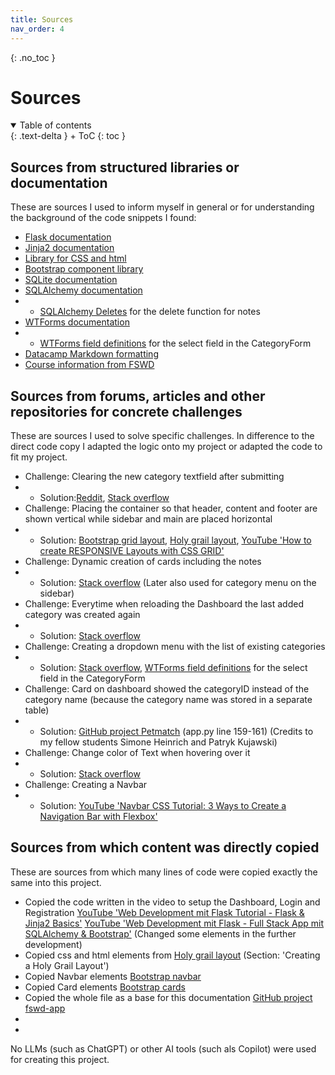 ```yaml
---
title: Sources
nav_order: 4
---
```


{: .no_toc }
# Sources

<details open markdown="block">
{: .text-delta }
<summary>Table of contents</summary>
+ ToC
{: toc }
</details>

## Sources from structured libraries or documentation

These are sources I used to inform myself in general or for understanding the background of the code snippets I found:

+ [Flask documentation](https://flask.palletsprojects.com/en/stable/)
+ [Jinja2 documentation](https://jinja.palletsprojects.com/en/stable/templates/#)
+ [Library for CSS and html](https://www.w3schools.com/html/default.asp)
+ [Bootstrap component library](https://getbootstrap.com/docs/5.3/getting-started/introduction/)
+ [SQLite documentation](https://www.sqlite.org/)
+ [SQLAlchemy documentation](https://www.sqlalchemy.org/)
+ + [SQLAlchemy Deletes](https://docs.sqlalchemy.org/en/20/core/dml.html#sqlalchemy.sql.expression.delete) for the delete function for notes 
+ [WTForms documentation](https://wtforms.readthedocs.io/en/2.3.x/)
+ + [WTForms field definitions](https://wtforms.readthedocs.io/en/2.3.x/fields/) for the select field in the CategoryForm
+ [Datacamp Markdown formatting](https://www.datacamp.com/cheat-sheet/markdown-cheat-sheet-23)
+ [Course information from FSWD](https://hwrberlin.github.io/fswd/)

## Sources from forums, articles and other repositories for concrete challenges

These are sources I used to solve specific challenges. In difference to the direct code copy I adapted the logic onto my project or adapted the code to fit my project.

+ Challenge: Clearing the new category textfield after submitting 
+ + Solution:[Reddit](https://www.reddit.com/r/flask/comments/55320p/clear_valid_form_after_it_is_submitted/), [Stack overflow](https://stackoverflow.com/questions/31945329/clear-valid-form-after-it-is-submitted/31945712#31945712)
+ Challenge: Placing the container so that header, content and footer are shown vertical while sidebar and main are placed horizontal 
+ + Solution: [Bootstrap grid layout](https://getbootstrap.com/docs/4.0/layout/grid/), [Holy grail layout](https://blog.pixelfreestudio.com/creating-complex-layouts-with-css-flexbox/), [YouTube 'How to create RESPONSIVE Layouts with CSS GRID'](https://www.youtube.com/watch?v=S9OiWe5iBYo)
+ Challenge: Dynamic creation of cards including the notes 
+ + Solution: [Stack overflow](https://stackoverflow.com/a/9204987) (Later also used for category menu on the sidebar)
+ Challenge: Everytime when reloading the Dashboard the last added category was created again
+ + Solution: [Stack overflow](https://stackoverflow.com/a/31945712)
+ Challenge: Creating a dropdown menu with the list of existing categories
+ + Solution: [Stack overflow](https://stackoverflow.com/a/48236887), [WTForms field definitions](https://wtforms.readthedocs.io/en/2.3.x/fields/) for the select field in the CategoryForm
+ Challenge: Card on dashboard showed the categoryID instead of the category name (because the category name was stored in a separate table)
+ + Solution: [GitHub project Petmatch](https://github.com/SimoneHeinrich/PetMatch/blob/main/app.py) (app.py line 159-161) (Credits to my fellow students Simone Heinrich and Patryk Kujawski)
+ Challenge: Change color of Text when hovering over it
+ + Solution: [Stack overflow](https://stackoverflow.com/a/75193905)
+ Challenge: Creating a Navbar
+ + Solution: [YouTube 'Navbar CSS Tutorial: 3 Ways to Create a Navigation Bar with Flexbox'](https://www.youtube.com/watch?v=PwWHL3RyQgk)


## Sources from which content was directly copied 

These are sources from which many lines of code were copied exactly the same into this project.

+ Copied the code written in the video to setup the Dashboard, Login and Registration [YouTube 'Web Development mit Flask Tutorial - Flask & Jinja2 Basics'](https://www.youtube.com/watch?v=U5qrFwQreyg) [YouTube 'Web Development mit Flask - Full Stack App mit SQLAlchemy & Bootstrap'](https://www.youtube.com/watch?v=nC7vQn0jZXw) (Changed some elements in the further development)
+ Copied css and html elements from [Holy grail layout](https://blog.pixelfreestudio.com/creating-complex-layouts-with-css-flexbox/) (Section: 'Creating a Holy Grail Layout')
+ Copied Navbar elements [Bootstrap navbar](https://getbootstrap.com/docs/5.0/components/navbar/)
+ Copied Card elements [Bootstrap cards](https://getbootstrap.com/docs/5.3/components/card/)
+ Copied the whole file as a base for this documentation [GitHub project fswd-app](https://github.com/hwrberlin/fswd-app/tree/docs)
+ 
+ 

No LLMs (such as ChatGPT) or other AI tools (such als Copilot) were used for creating this project. 
